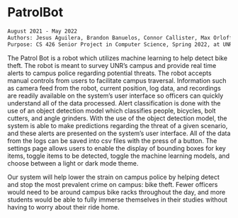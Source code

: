 # PatrolBot
```diff
August 2021 - May 2022
Authors: Jesus Aguilera, Brandon Banuelos, Connor Callister, Max Orloff, Michael Stepzinski
Purpose: CS 426 Senior Project in Computer Science, Spring 2022, at UNR, CSE Department
```
The Patrol Bot is a robot which utilizes machine learning to help detect bike theft.
The robot is meant to survey UNR’s campus and provide real time alerts to campus police regarding potential threats.
The robot accepts manual controls from users to facilitate campus traversal.
Information such as camera feed from the robot, current position, log data, and recordings are readily available on the system’s user interface so officers can quickly understand all of the data processed.
Alert classification is done with the use of an object detection model which classifies people, bicycles, bolt cutters, and angle grinders.
With the use of the object detection model, the system is able to make predictions regarding the threat of a given scenario, and these alerts are presented on the system’s user interface.
All of the data from the logs can be saved into csv files with the press of a button.
The settings page allows users to enable the display of bounding boxes for key items, toggle items to be detected, toggle the machine learning models, and choose between a light or dark mode theme.

Our system will help lower the strain on campus police by helping detect and stop the most prevalent crime on campus: bike theft.
Fewer officers would need to be around campus bike racks throughout the day, and more students would be able to fully immerse themselves in their studies without having to worry about their ride home.
